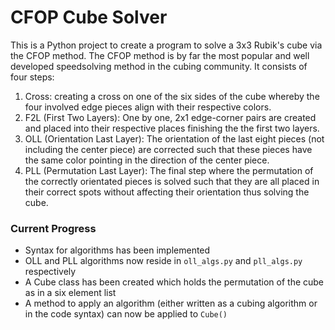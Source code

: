 # CFOP Cube Solver
This is a Python project to create a program to solve a 3x3 Rubik's cube via the CFOP method. The CFOP method is by far the most popular and well developed speedsolving method in the cubing community. It consists of four steps:

1. Cross: creating a cross on one of the six sides of the cube whereby the four involved edge pieces align with their respective colors.
2. F2L (First Two Layers): One by one, 2x1 edge-corner pairs are created and placed into their respective places finishing the the first two layers.
3. OLL (Orientation Last Layer): The orientation of the last eight pieces (not including the center piece) are corrected such that these pieces have the same color pointing in the direction of the center piece.
4. PLL (Permutation Last Layer): The final step where the permutation of the correctly orientated pieces is solved such that they are all placed in their correct spots without affecting their orientation thus solving the cube.

### Current Progress
- Syntax for algorithms has been implemented
- OLL and PLL algorithms now reside in `oll_algs.py` and `pll_algs.py` respectively
- A Cube class has been created which holds the permutation of the cube as in a six element list
- A method to apply an algorithm (either written as a cubing algorithm or in the code syntax) can now be applied to `Cube()`
